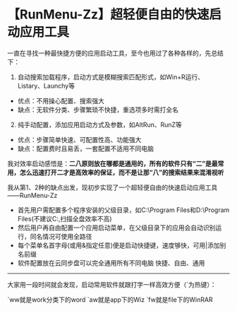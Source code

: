 # 【RunMenu-Zz】超轻便自由的快速启动应用工具

一直在寻找一种最快捷方便的应用启动工具，至今也用过了各种各样的，先总结下：

1. 自动搜索加载程序，启动方式是模糊搜索匹配形式，如Win+R运行、Listary、Launchy等
 - 优点：不用操心配置、搜索强大
 - 缺点：无软件分类、步骤繁琐不快捷，重选项多时需打全名

2. 纯手动配置，添加应用启动方式及参数，如AltRun、RunZ等
 - 优点：步骤简单快速、可配置性高、功能强大
 - 缺点：配置费时且易丢，一套配置不适用不同电脑

我对效率启动感悟是：**二八原则放在哪都是通用的，所有的软件只有“二”是最常用，怎么迅速打开二才是高效率的保证，而不是让那“八”的搜索结果来混淆视听**

我从第1、2种的缺点出发，现初步实现了一个超轻便自由的快速启动应用工具——RunMenu-Zz

+ 首先用户需配置多个程序安装的父级目录，如C:\Program Files和D:\Program Files(不建议C:\,扫描全盘效率不高)
+ 然后用户再自由配置一个应用启动菜单，在父级目录下的应用会自动识别运行，同名情况可使用全路径
+ 每个菜单名首字母(或用&指定任意)便是启动快捷键，速度够快，可用|添加别名前缀
+ 软件配置放在云同步盘可以完全通用所有不同电脑
快捷、自由、通用

---

大家用一段时间就会发现，启动常用软件就跟打字一样高效方便（\`为热键）：

\`ww就是work分类下的word
\`aw就是app下的Wiz
\`fw就是file下的WinRAR
